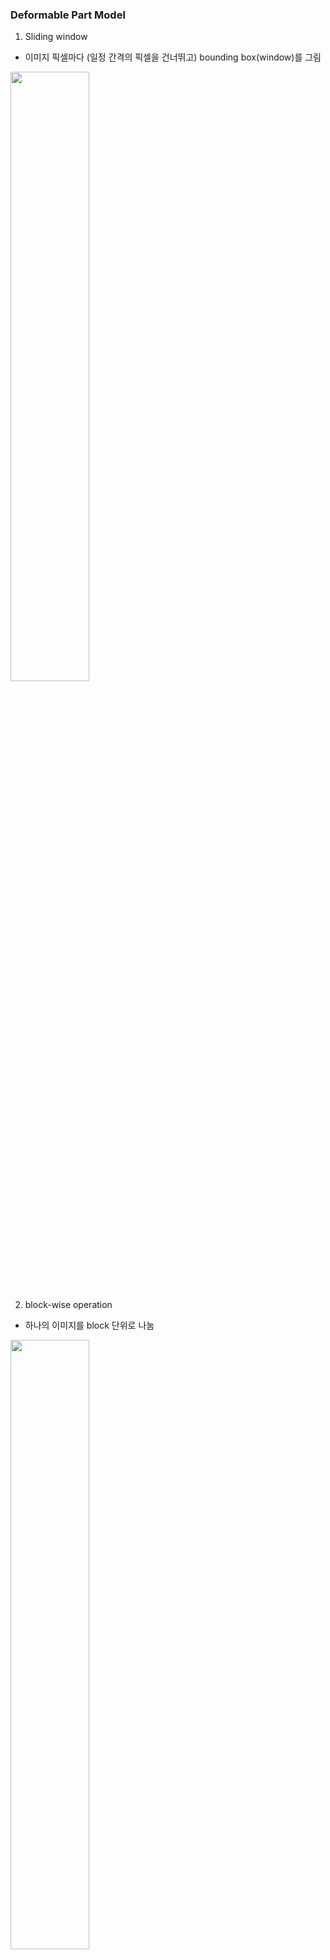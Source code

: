 ### Deformable Part Model

1. Sliding window
- 이미지 픽셀마다 (일정 간격의 픽셀을 건너뛰고) bounding box(window)를 그림
<img src="https://velog.velcdn.com/images/heayounchoi/post/3aa4c729-84ee-4cf4-aa3d-5c7186a27c4d/image.png" width="50%">

2. block-wise operation
- 하나의 이미지를 block 단위로 나눔
<img src="https://velog.velcdn.com/images/heayounchoi/post/12a8ad03-29a0-48f8-b10a-8794e871123f/image.png" width="50%">

3. SIFT or HOG block-wise orientation histogram
<img src="https://velog.velcdn.com/images/heayounchoi/post/7d1ae752-75da-4604-b8b2-4ecdbbf0333d/image.png" width="50%">
<img src="https://velog.velcdn.com/images/heayounchoi/post/633e8866-7b1d-4833-b309-89ea3c89c5eb/image.png" width="50%">

4. classification
- 다양한 template filters를 활용해서 template matching -> 합산 -> SVM classification
- bounding box의 features가 사람이 갖고 있는 특징(여러 template filter)을 포함하고 있다고 판단하면 해당 bounding box를 사람이라고 detect 함
<img src="https://velog.velcdn.com/images/heayounchoi/post/556fa140-ed2c-43d4-895e-1c3baf9e4199/image.png" width="50%">
<img src="https://velog.velcdn.com/images/heayounchoi/post/b171a6e7-fd7a-4b74-9d6a-bc98f58af1f5/image.png" width="50%">
